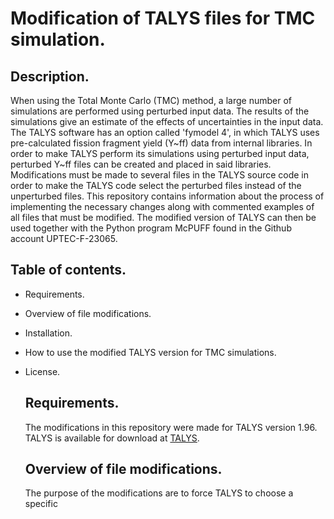# Modification of TALYS files for TMC simulation.


## Description.


When using the Total Monte Carlo (TMC) method, a large number of simulations are performed using perturbed input data. The results of the simulations give an estimate of the effects of uncertainties in the input data. The TALYS software has an option called 'fymodel 4', in which TALYS uses pre-calculated fission fragment yield (Y~ff) data from internal libraries. In order to make TALYS perform its simulations using perturbed input data, perturbed Y~ff files can be created and placed in said libraries. Modifications must be made to several files in the TALYS source code in order to make the TALYS code select the perturbed files instead of the unperturbed files. This repository contains information about the process of implementing the necessary changes along with commented examples of all files that must be modified. The modified version of TALYS can then be used together with the Python program McPUFF found in the Github account UPTEC-F-23065.

## Table of contents.


- Requirements.
- Overview of file modifications.
- Installation.
- How to use the modified TALYS version for TMC simulations.
- License.

  ## Requirements.

  The modifications in this repository were made for TALYS version 1.96. TALYS is available for download at [TALYS](https://tendl.web.psi.ch/tendl_2021/talys.html).

  ## Overview of file modifications.

  The purpose of the modifications are to force TALYS to choose a specific 

  



